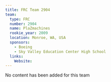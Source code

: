 ```yaml
---
title: FRC Team 2904
team:
  type: FRC
  number: 2904
  name: PlaZmachines
  rookie_year: 2009
  location: Monroe, WA, USA
  sponsors:
    - Boeing
    - Sky Valley Education Center High School
  links:
    Website: 
---
```

No content has been added for this team